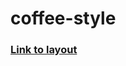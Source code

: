 # coffee-style
### [Link to layout](https://www.figma.com/file/OXyrKJV16X7O2SCnlsBKVW/CoffeeStyle.?node-id=0%3A1) 
